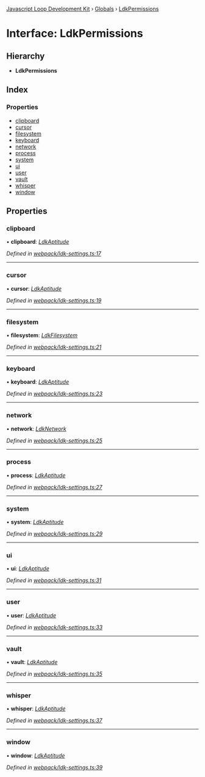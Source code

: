 [Javascript Loop Development Kit](../README.md) › [Globals](../globals.md) › [LdkPermissions](ldkpermissions.md)

# Interface: LdkPermissions

## Hierarchy

* **LdkPermissions**

## Index

### Properties

* [clipboard](ldkpermissions.md#clipboard)
* [cursor](ldkpermissions.md#cursor)
* [filesystem](ldkpermissions.md#filesystem)
* [keyboard](ldkpermissions.md#keyboard)
* [network](ldkpermissions.md#network)
* [process](ldkpermissions.md#process)
* [system](ldkpermissions.md#system)
* [ui](ldkpermissions.md#ui)
* [user](ldkpermissions.md#user)
* [vault](ldkpermissions.md#vault)
* [whisper](ldkpermissions.md#whisper)
* [window](ldkpermissions.md#window)

## Properties

###  clipboard

• **clipboard**: *[LdkAptitude](ldkaptitude.md)*

*Defined in [webpack/ldk-settings.ts:17](https://github.com/open-olive/loop-development-kit/blob/ba5f0aac/ldk/javascript/src/webpack/ldk-settings.ts#L17)*

___

###  cursor

• **cursor**: *[LdkAptitude](ldkaptitude.md)*

*Defined in [webpack/ldk-settings.ts:19](https://github.com/open-olive/loop-development-kit/blob/ba5f0aac/ldk/javascript/src/webpack/ldk-settings.ts#L19)*

___

###  filesystem

• **filesystem**: *[LdkFilesystem](ldkfilesystem.md)*

*Defined in [webpack/ldk-settings.ts:21](https://github.com/open-olive/loop-development-kit/blob/ba5f0aac/ldk/javascript/src/webpack/ldk-settings.ts#L21)*

___

###  keyboard

• **keyboard**: *[LdkAptitude](ldkaptitude.md)*

*Defined in [webpack/ldk-settings.ts:23](https://github.com/open-olive/loop-development-kit/blob/ba5f0aac/ldk/javascript/src/webpack/ldk-settings.ts#L23)*

___

###  network

• **network**: *[LdkNetwork](ldknetwork.md)*

*Defined in [webpack/ldk-settings.ts:25](https://github.com/open-olive/loop-development-kit/blob/ba5f0aac/ldk/javascript/src/webpack/ldk-settings.ts#L25)*

___

###  process

• **process**: *[LdkAptitude](ldkaptitude.md)*

*Defined in [webpack/ldk-settings.ts:27](https://github.com/open-olive/loop-development-kit/blob/ba5f0aac/ldk/javascript/src/webpack/ldk-settings.ts#L27)*

___

###  system

• **system**: *[LdkAptitude](ldkaptitude.md)*

*Defined in [webpack/ldk-settings.ts:29](https://github.com/open-olive/loop-development-kit/blob/ba5f0aac/ldk/javascript/src/webpack/ldk-settings.ts#L29)*

___

###  ui

• **ui**: *[LdkAptitude](ldkaptitude.md)*

*Defined in [webpack/ldk-settings.ts:31](https://github.com/open-olive/loop-development-kit/blob/ba5f0aac/ldk/javascript/src/webpack/ldk-settings.ts#L31)*

___

###  user

• **user**: *[LdkAptitude](ldkaptitude.md)*

*Defined in [webpack/ldk-settings.ts:33](https://github.com/open-olive/loop-development-kit/blob/ba5f0aac/ldk/javascript/src/webpack/ldk-settings.ts#L33)*

___

###  vault

• **vault**: *[LdkAptitude](ldkaptitude.md)*

*Defined in [webpack/ldk-settings.ts:35](https://github.com/open-olive/loop-development-kit/blob/ba5f0aac/ldk/javascript/src/webpack/ldk-settings.ts#L35)*

___

###  whisper

• **whisper**: *[LdkAptitude](ldkaptitude.md)*

*Defined in [webpack/ldk-settings.ts:37](https://github.com/open-olive/loop-development-kit/blob/ba5f0aac/ldk/javascript/src/webpack/ldk-settings.ts#L37)*

___

###  window

• **window**: *[LdkAptitude](ldkaptitude.md)*

*Defined in [webpack/ldk-settings.ts:39](https://github.com/open-olive/loop-development-kit/blob/ba5f0aac/ldk/javascript/src/webpack/ldk-settings.ts#L39)*
